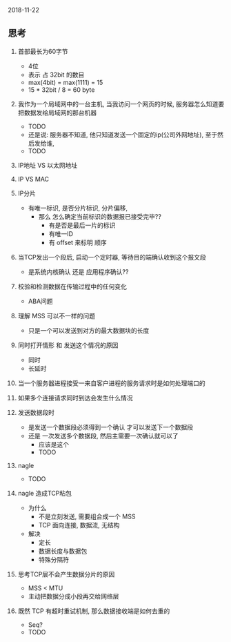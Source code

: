 2018-11-22

## 思考

1. 首部最长为60字节
    - 4位
    - 表示 占 32bit 的数目
    - max(4bit) = max(1111) = 15
    - 15 * 32bit / 8 = 60 byte
    
2. 我作为一个局域网中的一台主机, 当我访问一个网页的时候, 服务器怎么知道要把数据发给局域网的那台机器
    - TODO
    - 还是说: 服务器不知道, 他只知道发送一个固定的ip(公司外网地址), 至于然后发给谁, 
    - TODO

3. IP地址 VS 以太网地址

4. IP VS MAC

5. IP分片
    - 有唯一标识, 是否分片标识, 分片偏移, 
        - 那么 怎么确定当前标识的数据报已接受完毕??
            - 有是否是最后一片的标识
            - 有唯一ID
            - 有 offset 来标明 顺序
            
6. 当TCP发出一个段后, 启动一个定时器, 等待目的端确认收到这个报文段
    - 是系统内核确认 还是 应用程序确认??

7. 校验和检测数据在传输过程中的任何变化
    - ABA问题
    
1. 理解 MSS 可以不一样的问题
    - 只是一个可以发送到对方的最大数据块的长度
    
2. 同时打开情形 和 发送这个情况的原因
    - 同时
    - 长延时
    
2. 当一个服务器进程接受一来自客户进程的服务请求时是如何处理端口的
   
2. 如果多个连接请求同时到达会发生什么情况

3. 发送数据段时
    - 是发送一个数据段必须得到一个确认 才可以发送下一个数据段
    - 还是 一次发送多个数据段, 然后主需要一次确认就可以了
        - 应该是这个
        - TODO
        
4. nagle
    - TODO

5. nagle 造成TCP粘包
    - 为什么
        - 不是立刻发送, 需要组合成一个 MSS
        - TCP 面向连接, 数据流, 无结构
    - 解决
        - 定长
        - 数据长度与数据包
        - 特殊分隔符
    
2. 思考TCP层不会产生数据分片的原因
    - MSS < MTU
    - 主动把数据分成小段再交给网络层
    
3. 既然 TCP 有超时重试机制, 那么数据接收端是如何去重的
    - Seq?
    - TODO

